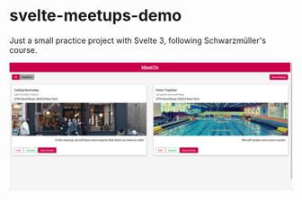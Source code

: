 # svelte-meetups-demo
Just a small practice project with Svelte 3, following Schwarzmüller's course.

![Screenshot](https://github.com/bumasoft/svelte-meetups-demo/blob/master/screenshot.png?raw=true)
